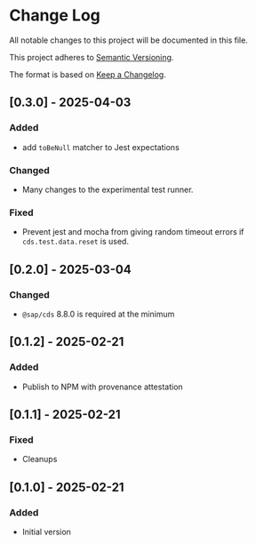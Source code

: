 # Change Log

All notable changes to this project will be documented in this file.

This project adheres to [Semantic Versioning](https://semver.org/).

The format is based on [Keep a Changelog](https://keepachangelog.com/).

## [0.3.0] - 2025-04-03

### Added

- add `toBeNull` matcher to Jest expectations

### Changed

- Many changes to the experimental test runner.

### Fixed

- Prevent jest and mocha from giving random timeout errors if `cds.test.data.reset` is used.

## [0.2.0] - 2025-03-04

### Changed

- `@sap/cds` 8.8.0 is required at the minimum

## [0.1.2] - 2025-02-21

### Added

- Publish to NPM with provenance attestation

## [0.1.1] - 2025-02-21

### Fixed

- Cleanups

## [0.1.0] - 2025-02-21

### Added

- Initial version
